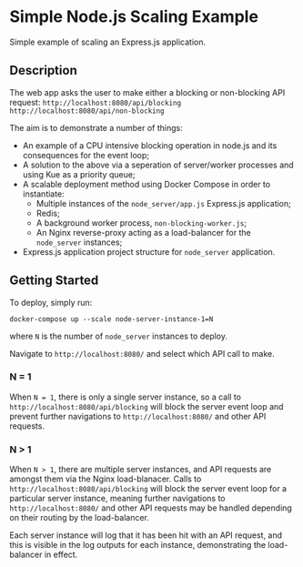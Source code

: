 # Simple Node.js Scaling Example

Simple example of scaling an Express.js application.

## Description

The web app asks the user to make either a blocking or non-blocking API request:
`http://localhost:8080/api/blocking`
`http://localhost:8080/api/non-blocking`

The aim is to demonstrate a number of things:

* An example of a CPU intensive blocking operation in node.js and its consequences for the event loop;
* A solution to the above via a seperation of server/worker processes and using Kue as a priority queue;
* A scalable deployment method using Docker Compose in order to instantiate:
  * Multiple instances of the `node_server/app.js` Express.js application;
  * Redis;
  * A background worker process, `non-blocking-worker.js`;
  * An Nginx reverse-proxy acting as a load-balancer for the `node_server` instances;
* Express.js application project structure for `node_server` application.

## Getting Started

To deploy, simply run:
```
docker-compose up --scale node-server-instance-1=N
```
where `N` is the number of `node_server` instances to deploy.

Navigate to `http://localhost:8080/` and select which API call to make.

### N = 1

When `N = 1`, there is only a single server instance, so a call to `http://localhost:8080/api/blocking`
will block the server event loop and prevent further navigations to `http://localhost:8080/` and other API requests.

### N > 1

When `N > 1`, there are multiple server instances, and API requests are amongst them via
the Nginx load-blanacer. Calls to `http://localhost:8080/api/blocking` will block the server
event loop for a particular server instance, meaning further navigations to `http://localhost:8080/` and other
API requests may be handled depending on their routing by the load-balancer.

Each server instance will log that it has been hit with an API request, and this is visible in the log outputs
for each instance, demonstrating the load-balancer in effect.
